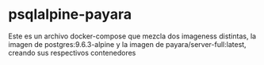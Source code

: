 # psqlalpine-payara
Este es un archivo docker-compose que mezcla dos imageness distintas, la imagen de postgres:9.6.3-alpine y la imagen de payara/server-full:latest, creando sus respectivos contenedores 

